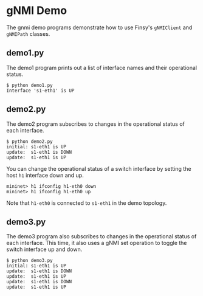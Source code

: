 # gNMI Demo

The gnmi demo programs demonstrate how to use Finsy's `gNMIClient` and `gNMIPath` classes.

## demo1.py

The demo1 program prints out a list of interface names and their operational status.

```
$ python demo1.py
Interface 's1-eth1' is UP
```

## demo2.py

The demo2 program subscribes to changes in the operational status of each interface.

```
$ python demo2.py 
initial: s1-eth1 is UP
update:  s1-eth1 is DOWN
update:  s1-eth1 is UP
```

You can change the operational status of a switch interface by setting the host `h1`
interface down and up.

```
mininet> h1 ifconfig h1-eth0 down
mininet> h1 ifconfig h1-eth0 up
```

Note that `h1-eth0` is connected to `s1-eth1` in the demo topology.

## demo3.py

The demo3 program also subscribes to changes in the operational status of each interface. 
This time, it also uses a gNMI set operation to toggle the switch interface up and down.

```
$ python demo3.py 
initial: s1-eth1 is UP
update:  s1-eth1 is DOWN
update:  s1-eth1 is UP
update:  s1-eth1 is DOWN
update:  s1-eth1 is UP
```
